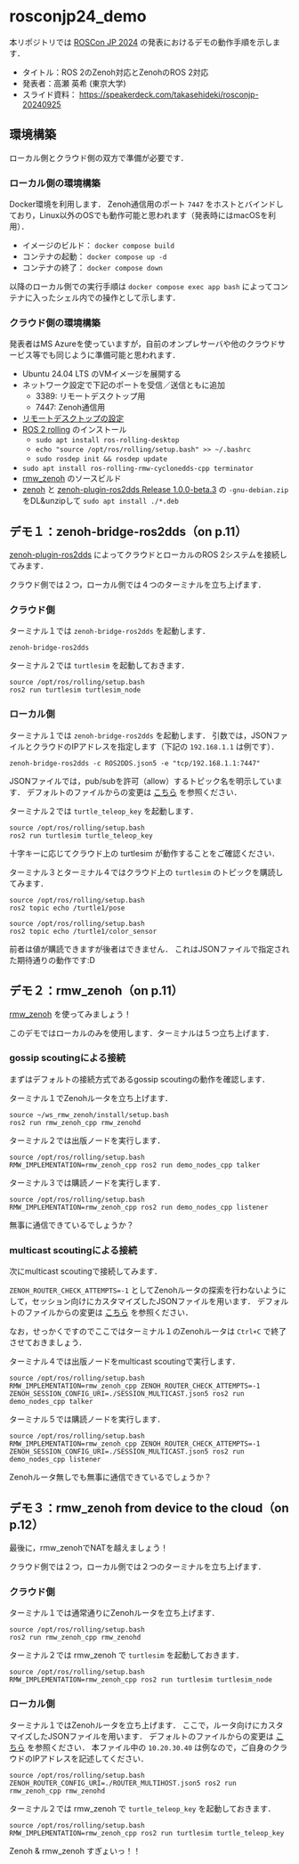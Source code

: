# rosconjp24_demo

本リポジトリでは [ROSCon JP 2024](https://roscon.jp/2024/) の発表におけるデモの動作手順を示します．

- タイトル：ROS 2のZenoh対応とZenohのROS 2対応
- 発表者：高瀬 英希 (東京大学)
- スライド資料： https://speakerdeck.com/takasehideki/rosconjp-20240925

## 環境構築

ローカル側とクラウド側の双方で準備が必要です．

### ローカル側の環境構築

Docker環境を利用します．
Zenoh通信用のポート `7447` をホストとバインドしており，Linux以外のOSでも動作可能と思われます（発表時にはmacOSを利用）．

- イメージのビルド： `docker compose build`
- コンテナの起動： `docker compose up -d`
- コンテナの終了： `docker compose down`

以降のローカル側での実行手順は `docker compose exec app bash` によってコンテナに入ったシェル内での操作として示します．

### クラウド側の環境構築

発表者はMS Azureを使っていますが，自前のオンプレサーバや他のクラウドサービス等でも同じように準備可能と思われます．

- Ubuntu 24.04 LTS のVMイメージを展開する
- ネットワーク設定で下記のポートを受信／送信ともに追加
  - 3389: リモートデスクトップ用
  - 7447: Zenoh通信用
- [リモートデスクトップの設定](https://learn.microsoft.com/ja-jp/azure/virtual-machines/linux/use-remote-desktop?tabs=azure-cli)
- [ROS 2 rolling](https://docs.ros.org/en/rolling/Installation/Ubuntu-Install-Debs.html) のインストール
  - `sudo apt install ros-rolling-desktop`
  - `echo "source /opt/ros/rolling/setup.bash" >> ~/.bashrc`
  - `sudo rosdep init && rosdep update`
- `sudo apt install ros-rolling-rmw-cyclonedds-cpp terminator`
- [rmw_zenoh](https://github.com/ros2/rmw_zenoh) のソースビルド
- [zenoh](https://github.com/eclipse-zenoh/zenoh/releases/tag/1.0.0-beta.3) と [zenoh-plugin-ros2dds Release 1.0.0-beta.3](https://github.com/eclipse-zenoh/zenoh-plugin-ros2dds/releases/tag/1.0.0-beta.3) の `-gnu-debian.zip` をDL&unzipして `sudo apt install ./*.deb`

## デモ１：zenoh-bridge-ros2dds（on p.11）

[zenoh-plugin-ros2dds](https://github.com/eclipse-zenoh/zenoh-plugin-ros2dds) によってクラウドとローカルのROS 2システムを接続してみます．

クラウド側では２つ，ローカル側では４つのターミナルを立ち上げます．

### クラウド側

ターミナル１では `zenoh-bridge-ros2dds` を起動します．

```
zenoh-bridge-ros2dds
```

ターミナル２では `turtlesim` を起動しておきます．

```
source /opt/ros/rolling/setup.bash
ros2 run turtlesim turtlesim_node
```

### ローカル側

ターミナル１では `zenoh-bridge-ros2dds` を起動します．
引数では，JSONファイルとクラウドのIPアドレスを指定します（下記の `192.168.1.1` は例です）．

```
zenoh-bridge-ros2dds -c ROS2DDS.json5 -e "tcp/192.168.1.1:7447"
```

JSONファイルでは，pub/subを許可（allow）するトピック名を明示しています．
デフォルトのファイルからの変更は [こちら](https://github.com/takasehideki/rosconjp24_demo/commit/3c82fbfb6b562c86f9e54305f5009b09bcc4bc90) を参照ください．

ターミナル２では `turtle_teleop_key` を起動します．

```
source /opt/ros/rolling/setup.bash
ros2 run turtlesim turtle_teleop_key
```

十字キーに応じてクラウド上の turtlesim が動作することをご確認ください．

ターミナル３とターミナル４ではクラウド上の `turtlesim` のトピックを購読してみます．

```
source /opt/ros/rolling/setup.bash
ros2 topic echo /turtle1/pose
```

```
source /opt/ros/rolling/setup.bash
ros2 topic echo /turtle1/color_sensor
```

前者は値が購読できますが後者はできません．
これはJSONファイルで指定された期待通りの動作です:D

## デモ２：rmw_zenoh（on p.11）

[rmw_zenoh](https://github.com/ros2/rmw_zenoh) を使ってみましょう！

このデモではローカルのみを使用します．ターミナルは５つ立ち上げます．

### gossip scoutingによる接続

まずはデフォルトの接続方式であるgossip scoutingの動作を確認します．

ターミナル１でZenohルータを立ち上げます．

```
source ~/ws_rmw_zenoh/install/setup.bash
ros2 run rmw_zenoh_cpp rmw_zenohd
```

ターミナル２では出版ノードを実行します．

```
source /opt/ros/rolling/setup.bash
RMW_IMPLEMENTATION=rmw_zenoh_cpp ros2 run demo_nodes_cpp talker
```

ターミナル３では購読ノードを実行します．

```
source /opt/ros/rolling/setup.bash
RMW_IMPLEMENTATION=rmw_zenoh_cpp ros2 run demo_nodes_cpp listener
```

無事に通信できているでしょうか？

### multicast scoutingによる接続

次にmulticast scoutingで接続してみます．

`ZENOH_ROUTER_CHECK_ATTEMPTS=-1` としてZenohルータの探索を行わないようにして，セッション向けにカスタマイズしたJSONファイルを用います．
デフォルトのファイルからの変更は [こちら](https://github.com/takasehideki/rosconjp24_demo/commit/b15aba6b49b0f6003903c3207178d00ac2bed8ed) を参照ください．

なお，せっかくですのでここではターミナル１のZenohルータは `Ctrl+C` で終了させておきましょう．

ターミナル４では出版ノードをmulticast scoutingで実行します．

```
source /opt/ros/rolling/setup.bash
RMW_IMPLEMENTATION=rmw_zenoh_cpp ZENOH_ROUTER_CHECK_ATTEMPTS=-1 ZENOH_SESSION_CONFIG_URI=./SESSION_MULTICAST.json5 ros2 run demo_nodes_cpp talker
```

ターミナル５では購読ノードを実行します．

```
source /opt/ros/rolling/setup.bash
RMW_IMPLEMENTATION=rmw_zenoh_cpp ZENOH_ROUTER_CHECK_ATTEMPTS=-1 ZENOH_SESSION_CONFIG_URI=./SESSION_MULTICAST.json5 ros2 run demo_nodes_cpp listener
```

Zenohルータ無しでも無事に通信できているでしょうか？

## デモ３：rmw_zenoh from device to the cloud（on p.12）

最後に，rmw_zenohでNATを越えましょう！

クラウド側では２つ，ローカル側では２つのターミナルを立ち上げます．

### クラウド側

ターミナル１では通常通りにZenohルータを立ち上げます．

```
source /opt/ros/rolling/setup.bash
ros2 run rmw_zenoh_cpp rmw_zenohd
```

ターミナル２では rmw_zenoh で `turtlesim` を起動しておきます．

```
source /opt/ros/rolling/setup.bash
RMW_IMPLEMENTATION=rmw_zenoh_cpp ros2 run turtlesim turtlesim_node
```

### ローカル側

ターミナル１ではZenohルータを立ち上げます．
ここで，ルータ向けにカスタマイズしたJSONファイルを用います．
デフォルトのファイルからの変更は [こちら](https://github.com/takasehideki/rosconjp24_demo/commit/acfe72fd9c7ef05489da5a729bc50fa736e1add2) を参照ください．
本ファイル中の `10.20.30.40` は例なので，ご自身のクラウドのIPアドレスを記述してください．

```
source /opt/ros/rolling/setup.bash
ZENOH_ROUTER_CONFIG_URI=./ROUTER_MULTIHOST.json5 ros2 run rmw_zenoh_cpp rmw_zenohd
```

ターミナル２では rmw_zenoh で `turtle_teleop_key` を起動しておきます．

```
source /opt/ros/rolling/setup.bash
RMW_IMPLEMENTATION=rmw_zenoh_cpp ros2 run turtlesim turtle_teleop_key
```

Zenoh & rmw_zenoh すぎょいっ！！
